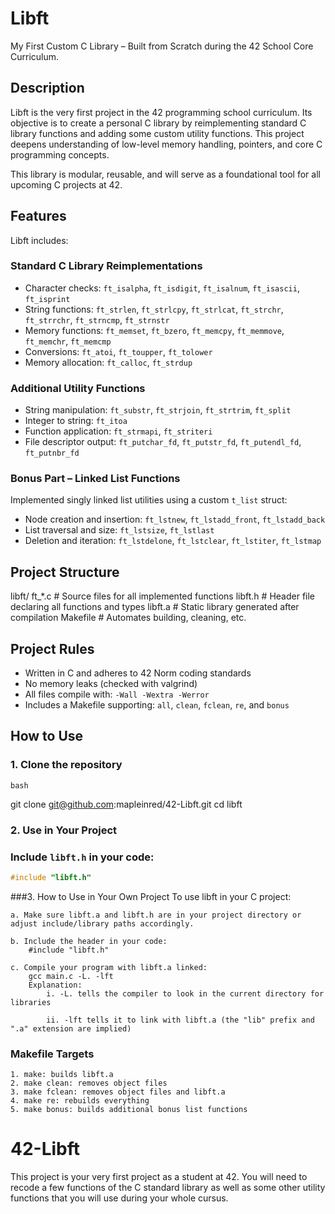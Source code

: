 # Libft

My First Custom C Library – Built from Scratch during the 42 School Core Curriculum.

## Description

Libft is the very first project in the 42 programming school curriculum. Its objective is to create a personal C library by reimplementing standard C library functions and adding some custom utility functions. This project deepens understanding of low-level memory handling, pointers, and core C programming concepts.

This library is modular, reusable, and will serve as a foundational tool for all upcoming C projects at 42.

## Features

Libft includes:

### Standard C Library Reimplementations

- Character checks: `ft_isalpha`, `ft_isdigit`, `ft_isalnum`, `ft_isascii`, `ft_isprint`
- String functions: `ft_strlen`, `ft_strlcpy`, `ft_strlcat`, `ft_strchr`, `ft_strrchr`, `ft_strncmp`, `ft_strnstr`
- Memory functions: `ft_memset`, `ft_bzero`, `ft_memcpy`, `ft_memmove`, `ft_memchr`, `ft_memcmp`
- Conversions: `ft_atoi`, `ft_toupper`, `ft_tolower`
- Memory allocation: `ft_calloc`, `ft_strdup`

### Additional Utility Functions

- String manipulation: `ft_substr`, `ft_strjoin`, `ft_strtrim`, `ft_split`
- Integer to string: `ft_itoa`
- Function application: `ft_strmapi`, `ft_striteri`
- File descriptor output: `ft_putchar_fd`, `ft_putstr_fd`, `ft_putendl_fd`, `ft_putnbr_fd`

###  Bonus Part – Linked List Functions

Implemented singly linked list utilities using a custom `t_list` struct:

- Node creation and insertion: `ft_lstnew`, `ft_lstadd_front`, `ft_lstadd_back`
- List traversal and size: `ft_lstsize`, `ft_lstlast`
- Deletion and iteration: `ft_lstdelone`, `ft_lstclear`, `ft_lstiter`, `ft_lstmap`

## Project Structure

libft/
    ft_*.c # Source files for all implemented functions
    libft.h # Header file declaring all functions and types
    libft.a # Static library generated after compilation
    Makefile # Automates building, cleaning, etc.

## Project Rules

- Written in C and adheres to 42 Norm coding standards
- No memory leaks (checked with valgrind)
- All files compile with: `-Wall -Wextra -Werror`
- Includes a Makefile supporting: `all`, `clean`, `fclean`, `re`, and `bonus`

## How to Use

### 1. Clone the repository

```bash```

git clone git@github.com:mapleinred/42-Libft.git
cd libft

### 2. Use in Your Project

### Include `libft.h` in your code:
```c
#include "libft.h"
```
###3. How to Use in Your Own Project
    To use libft in your C project:
    
    a. Make sure libft.a and libft.h are in your project directory or adjust include/library paths accordingly.

    b. Include the header in your code:
        #include "libft.h"
    
    c. Compile your program with libft.a linked:
        gcc main.c -L. -lft
        Explanation:
            i. -L. tells the compiler to look in the current directory for libraries
            
            ii. -lft tells it to link with libft.a (the "lib" prefix and ".a" extension are implied)

### Makefile Targets
    1. make: builds libft.a
    2. make clean: removes object files
    3. make fclean: removes object files and libft.a
    4. make re: rebuilds everything
    5. make bonus: builds additional bonus list functions

# 42-Libft
This project is your very first project as a student at 42. You will need to recode a few functions of the C standard library as well as some other utility functions that you will use during your whole cursus.
